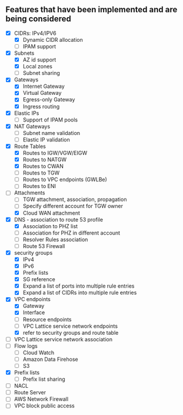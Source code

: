 ## Features that have been implemented and are being considered
- [x] CIDRs: IPv4/IPV6
  - [x] Dynamic CIDR allocation
  - [ ] IPAM support
- [x] Subnets
  - [x] AZ id support
  - [x] Local zones
  - [ ] Subnet sharing
- [x] Gateways
  - [x] Internet Gateway
  - [x] Virtual Gateway
  - [x] Egress-only Gateway
  - [x] Ingress routing
- [x] Elastic IPs
  - [ ] Support of IPAM pools
- [x] NAT Gateways
  - [ ] Subnet name validation
  - [ ] Elastic IP validation
- [x] Route Tables
  - [x] Routes to IGW/VGW/EIGW
  - [x] Routes to NATGW
  - [x] Routes to CWAN
  - [ ] Routes to TGW
  - [ ] Routes to VPC endpoints (GWLBe)
  - [ ] Routes to ENI
- [ ] Attachments
  - [ ] TGW attachment, association, propagation
  - [ ] Specify different account for TGW owner
  - [x] Cloud WAN attachment
- [x] DNS - association to route 53 profile
  - [x] Association to PHZ list
  - [ ] Association for PHZ in different account
  - [ ] Resolver Rules association
  - [ ] Route 53 Firewall
- [x] security groups
  - [x] IPv4
  - [x] IPv6
  - [x] Prefix lists
  - [x] SG reference
  - [x] Expand a list of ports into multiple rule entries
  - [x] Expand a list of CIDRs into multiple rule entries
- [x] VPC endpoints
  - [x] Gateway
  - [x] Interface
  - [ ] Resource endpoints
  - [ ] VPC Lattice service network endpoints
  - [x] refer to security groups and route table
- [ ] VPC Lattice service network association
- [ ] Flow logs
  - [ ] Cloud Watch
  - [ ] Amazon Data Firehose
  - [ ] S3
- [x] Prefix lists
  - [ ] Prefix list sharing
- [ ] NACL
- [ ] Route Server
- [ ] AWS Network Firewall
- [ ] VPC block public access

